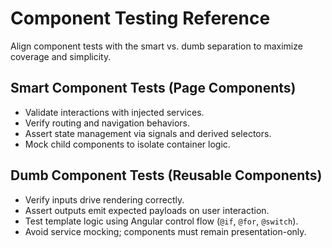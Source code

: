 # Component Testing Reference

Align component tests with the smart vs. dumb separation to maximize coverage and simplicity.

## Smart Component Tests (Page Components)
- Validate interactions with injected services.
- Verify routing and navigation behaviors.
- Assert state management via signals and derived selectors.
- Mock child components to isolate container logic.

## Dumb Component Tests (Reusable Components)
- Verify inputs drive rendering correctly.
- Assert outputs emit expected payloads on user interaction.
- Test template logic using Angular control flow (`@if`, `@for`, `@switch`).
- Avoid service mocking; components must remain presentation-only.